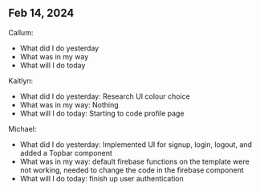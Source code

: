 ## Feb 14, 2024
Callum:
- What did I do yesterday
- What was in my way
- What will I do today

Kaitlyn:
- What did I do yesterday: Research UI colour choice
- What was in my way: Nothing
- What will I do today: Starting to code profile page

Michael:
- What did I do yesterday: Implemented UI for signup, login, logout, and added a Topbar component
- What was in my way: default firebase functions on the template were not working, needed to change the code in the firebase component
- What will I do today: finish up user authentication

